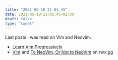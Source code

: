 ```yaml
---
title: "2021 05 18 21 01 45"
date: 2021-05-18T21:01:45+02:00
draft: false
type: "tweet"
---
```

Last posts I was read on Vim and Neovim:

- [Learn Vim Progressively](https://yannesposito.com/Scratch/en/blog/Learn-Vim-Progressively/)
- [Vim](https://rwx.gg/tools/editors/vim/) and [To NeoVim, Or Not to NeoVim](https://rwx.gg/tools/editors/neovim/) on rwx.gg
